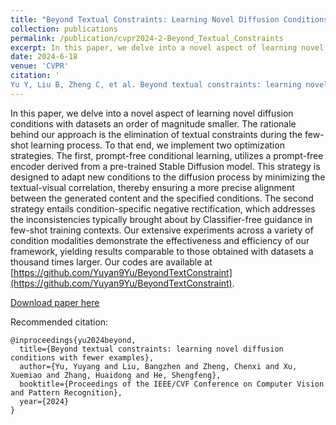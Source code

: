 ```yaml
---
title: "Beyond Textual Constraints: Learning Novel Diffusion Conditions with Fewer Examples"
collection: publications
permalink: /publication/cvpr2024-2-Beyond_Textual_Constraints
excerpt: In this paper, we delve into a novel aspect of learning novel diffusion conditions with datasets an order of magnitude smaller. The rationale behind our approach is the elimination of textual constraints during the few-shot learning process. To that end, we implement two optimization strategies. The first, prompt-free conditional learning, utilizes a prompt-free encoder derived from a pre-trained Stable Diffusion model. This strategy is designed to adapt new conditions to the diffusion process by minimizing the textual-visual correlation, thereby ensuring a more precise alignment between the generated content and the specified conditions. The second strategy entails condition-specific negative rectification, which addresses the inconsistencies typically brought about by Classifier-free guidance in few-shot training contexts. Our extensive experiments across a variety of condition modalities demonstrate the effectiveness and efficiency of our framework, yielding results comparable to those obtained with datasets a thousand times larger. Our codes are available at [https://github.com/Yuyan9Yu/BeyondTextConstraint](https://github.com/Yuyan9Yu/BeyondTextConstraint).
date: 2024-6-18
venue: 'CVPR'
citation: '
Yu Y, Liu B, Zheng C, et al. Beyond textual constraints: learning novel diffusion conditions with fewer examples[C]//Proceedings of the IEEE/CVF Conference on Computer Vision and Pattern Recognition. 2024.'
---
```

In this paper, we delve into a novel aspect of learning novel diffusion conditions with datasets an order of magnitude smaller. The rationale behind our approach is the elimination of textual constraints during the few-shot learning process. To that end, we implement two optimization strategies. The first, prompt-free conditional learning, utilizes a prompt-free encoder derived from a pre-trained Stable Diffusion model. This strategy is designed to adapt new conditions to the diffusion process by minimizing the textual-visual correlation, thereby ensuring a more precise alignment between the generated content and the specified conditions. The second strategy entails condition-specific negative rectification, which addresses the inconsistencies typically brought about by Classifier-free guidance in few-shot training contexts. Our extensive experiments across a variety of condition modalities demonstrate the effectiveness and efficiency of our framework, yielding results comparable to those obtained with datasets a thousand times larger. Our codes are available at [https://github.com/Yuyan9Yu/BeyondTextConstraint](https://github.com/Yuyan9Yu/BeyondTextConstraint).


[Download paper here](https://openaccess.thecvf.com/content/CVPR2024/papers/Yu_Beyond_Textual_Constraints_Learning_Novel_Diffusion_Conditions_with_Fewer_Examples_CVPR_2024_paper.pdf)

Recommended citation: 

```
@inproceedings{yu2024beyond,
  title={Beyond textual constraints: learning novel diffusion conditions with fewer examples},
  author={Yu, Yuyang and Liu, Bangzhen and Zheng, Chenxi and Xu, Xuemiao and Zhang, Huaidong and He, Shengfeng},
  booktitle={Proceedings of the IEEE/CVF Conference on Computer Vision and Pattern Recognition},
  year={2024}
}
```
